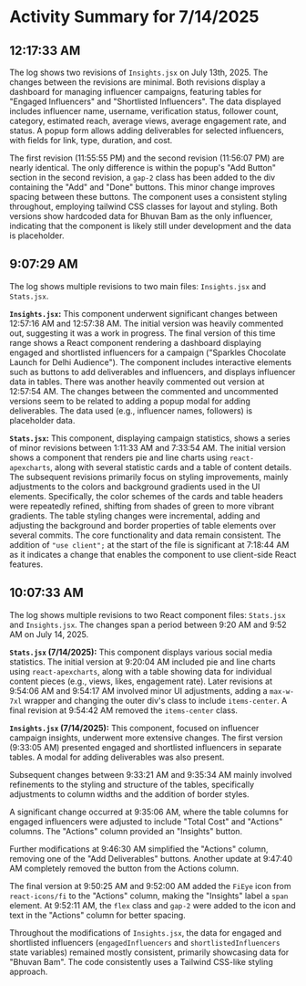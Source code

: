 # Activity Summary for 7/14/2025

## 12:17:33 AM
The log shows two revisions of `Insights.jsx` on July 13th, 2025.  The changes between the revisions are minimal.  Both revisions display a dashboard for managing influencer campaigns, featuring tables for "Engaged Influencers" and "Shortlisted Influencers".  The data displayed includes influencer name, username, verification status, follower count, category, estimated reach, average views, average engagement rate, and status.  A popup form allows adding deliverables for selected influencers, with fields for link, type, duration, and cost.

The first revision (11:55:55 PM) and the second revision (11:56:07 PM) are nearly identical. The only difference is within the popup's "Add Button" section in the second revision, a `gap-2` class has been added to the div containing the "Add" and "Done" buttons. This minor change improves spacing between these buttons.  The component uses a consistent styling throughout, employing tailwind CSS classes for layout and styling.  Both versions show hardcoded data for Bhuvan Bam as the only influencer, indicating that the component is likely still under development and the data is placeholder.


## 9:07:29 AM
The log shows multiple revisions to two main files: `Insights.jsx` and `Stats.jsx`.

**`Insights.jsx`:**  This component underwent significant changes between 12:57:16 AM and 12:57:38 AM.  The initial version was heavily commented out, suggesting it was a work in progress. The final version of this time range shows a React component rendering a dashboard displaying engaged and shortlisted influencers for a campaign ("Sparkles Chocolate Launch for Delhi Audience").  The component includes interactive elements such as buttons to add deliverables and influencers, and displays influencer data in tables.  There was another heavily commented out version at 12:57:54 AM. The changes between the commented and uncommented versions seem to be related to adding a popup modal for adding deliverables.  The data used (e.g., influencer names, followers) is placeholder data.

**`Stats.jsx`:** This component, displaying campaign statistics, shows a series of minor revisions between 1:11:33 AM and 7:33:54 AM. The initial version shows a component that renders pie and line charts using `react-apexcharts`, along with several statistic cards and a table of content details. The subsequent revisions primarily focus on styling improvements, mainly adjustments to the colors and background gradients used in the UI elements.  Specifically, the color schemes of the cards and table headers  were repeatedly refined, shifting from shades of green to more vibrant gradients. The table styling changes were incremental, adding and adjusting the background and border properties of table elements over several commits.  The core functionality and data remain consistent.  The addition of `"use client";` at the start of the file is significant at 7:18:44 AM as it indicates a change that enables the component to use client-side React features.


## 10:07:33 AM
The log shows multiple revisions to two React component files: `Stats.jsx` and `Insights.jsx`.  The changes span a period between 9:20 AM and 9:52 AM on July 14, 2025.

**`Stats.jsx` (7/14/2025):** This component displays various social media statistics.  The initial version at 9:20:04 AM included pie and line charts using `react-apexcharts`, along with a table showing data for individual content pieces (e.g., views, likes, engagement rate). Later revisions at 9:54:06 AM and 9:54:17 AM involved minor UI adjustments, adding a `max-w-7xl` wrapper and changing the outer div's class to include `items-center`. A final revision at 9:54:42 AM removed the `items-center` class.


**`Insights.jsx` (7/14/2025):** This component, focused on influencer campaign insights, underwent more extensive changes.  The first version (9:33:05 AM) presented engaged and shortlisted influencers in separate tables.  A modal for adding deliverables was also present.

Subsequent changes between 9:33:21 AM and 9:35:34 AM mainly involved refinements to the styling and structure of the tables, specifically adjustments to column widths and the addition of border styles.

A significant change occurred at 9:35:06 AM, where the table columns for engaged influencers were adjusted to include "Total Cost" and "Actions" columns. The "Actions" column provided an "Insights" button.

Further modifications at 9:46:30 AM simplified the "Actions" column, removing one of the "Add Deliverables" buttons. Another update at 9:47:40 AM completely removed the button from the Actions column.

The final version at 9:50:25 AM and 9:52:00 AM added the `FiEye` icon from `react-icons/fi` to the "Actions" column, making the "Insights" label a `span` element. At 9:52:11 AM, the `flex` class and `gap-2` were added to the icon and text in the "Actions" column for better spacing.

Throughout the modifications of `Insights.jsx`, the data for engaged and shortlisted influencers (`engagedInfluencers` and `shortlistedInfluencers` state variables) remained mostly consistent, primarily showcasing data for "Bhuvan Bam".  The code consistently uses a Tailwind CSS-like styling approach.
